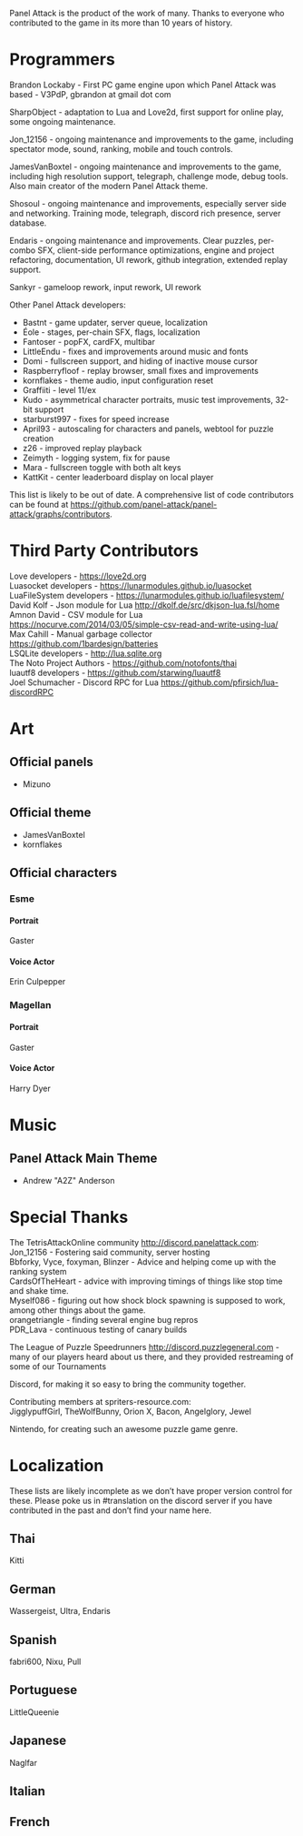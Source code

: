 Panel Attack is the product of the work of many. Thanks to everyone who contributed to the game in its more than 10 years of history.

# Programmers

Brandon Lockaby - First PC game engine upon which Panel Attack was based - V3PdP, gbrandon at gmail dot com

SharpObject - adaptation to Lua and Love2d, first support for online play, some ongoing maintenance.

Jon_12156 - ongoing maintenance and improvements to the game, including spectator mode, sound, ranking, mobile and touch controls.

JamesVanBoxtel - ongoing maintenance and improvements to the game, including high resolution support, telegraph, challenge mode, debug tools. Also main creator of the modern Panel Attack theme.

Shosoul - ongoing maintenance and improvements, especially server side and networking. Training mode, telegraph, discord rich presence, server database.

Endaris - ongoing maintenance and improvements. Clear puzzles, per-combo SFX, client-side performance optimizations, engine and project refactoring, documentation, UI rework, github integration, extended replay support.

Sankyr - gameloop rework, input rework, UI rework

Other Panel Attack developers:
- Bastnt - game updater, server queue, localization
- Éole - stages, per-chain SFX, flags, localization
- Fantoser - popFX, cardFX, multibar
- LittleEndu - fixes and improvements around music and fonts
- Domi - fullscreen support, and hiding of inactive mouse cursor
- Raspberryfloof - replay browser, small fixes and improvements
- kornflakes - theme audio, input configuration reset
- Graffiiti - level 11/ex
- Kudo - asymmetrical character portraits, music test improvements, 32-bit support
- starburst997 - fixes for speed increase
- April93 - autoscaling for characters and panels, webtool for puzzle creation
- z26 - improved replay playback
- Zeimyth - logging system, fix for pause
- Mara - fullscreen toggle with both alt keys
- KattKit - center leaderboard display on local player


This list is likely to be out of date. A comprehensive list of code contributors can be found at https://github.com/panel-attack/panel-attack/graphs/contributors.


# Third Party Contributors

Love developers - https://love2d.org  
Luasocket developers - https://lunarmodules.github.io/luasocket  
LuaFileSystem developers - https://lunarmodules.github.io/luafilesystem/  
David Kolf - Json module for Lua http://dkolf.de/src/dkjson-lua.fsl/home   
Amnon David - CSV module for Lua https://nocurve.com/2014/03/05/simple-csv-read-and-write-using-lua/   
Max Cahill - Manual garbage collector https://github.com/1bardesign/batteries   
LSQLite developers - http://lua.sqlite.org  
The Noto Project Authors - https://github.com/notofonts/thai  
luautf8 developers - https://github.com/starwing/luautf8  
Joel Schumacher - Discord RPC for Lua https://github.com/pfirsich/lua-discordRPC   

# Art

## Official panels 
- Mizuno

## Official theme 
- JamesVanBoxtel
- kornflakes

## Official characters

### Esme
#### Portrait
Gaster

#### Voice Actor
Erin Culpepper 

### Magellan
#### Portrait
Gaster

#### Voice Actor
Harry Dyer

# Music
## Panel Attack Main Theme 
- Andrew "A2Z" Anderson

# Special Thanks
The TetrisAttackOnline community <http://discord.panelattack.com>:  
Jon_12156 - Fostering said community, server hosting  
Bbforky, Vyce, foxyman, Blinzer - Advice and helping come up with the ranking system  
CardsOfTheHeart - advice with improving timings of things like stop time and shake time.  
Myself086 - figuring out how shock block spawning is supposed to work, among other things about the game.  
orangetriangle - finding several engine bug repros  
PDR_Lava - continuous testing of canary builds


The League of Puzzle Speedrunners <http://discord.puzzlegeneral.com> - many of our players heard about us there, and they provided restreaming of some of our Tournaments  

Discord, for making it so easy to bring the community together.  

Contributing members at spriters-resource.com:  
JigglypuffGirl, TheWolfBunny, Orion X, Bacon, Angelglory, Jewel  

Nintendo, for creating such an awesome puzzle game genre.  

# Localization

These lists are likely incomplete as we don’t have proper version control for these.
Please poke us in #translation on the discord server if you have contributed in the past and don’t find your name here.

## Thai
Kitti
## German
Wassergeist, Ultra, Endaris
## Spanish
fabri600, Nixu, Pull
## Portuguese
LittleQueenie
## Japanese
Naglfar
## Italian

## French
